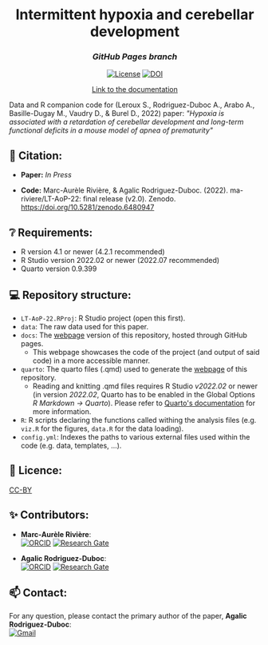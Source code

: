 <div align="center">
 
 <h1>Intermittent hypoxia and cerebellar development</h1>
 <h3><i>GitHub Pages branch</i></h3>

 [![License](https://img.shields.io/badge/license-CCBY-blue.svg)](/LICENSE)
 [![DOI](https://zenodo.org/badge/484983414.svg)](https://zenodo.org/badge/latestdoi/484983414)
 
 <a href = "https://ma-riviere.github.io/LT-AoP-22/">Link to the documentation</a>

</div>

Data and R companion code for (Leroux S., Rodriguez-Duboc A., Arabo A., Basille-Dugay M., Vaudry D., & Burel D., 2022) paper: *"Hypoxia is associated with a retardation of cerebellar development and long-term functional deficits in a mouse model of apnea of prematurity"*

## 📖 Citation:

- **Paper:** *In Press*  

- **Code:** Marc-Aurèle Rivière, & Agalic Rodriguez-Duboc. (2022). ma-riviere/LT-AoP-22: final release (v2.0). Zenodo. https://doi.org/10.5281/zenodo.6480947

## ❔ Requirements:

- R version 4.1 or newer (4.2.1 recommended)
- R Studio version 2022.02 or newer (2022.07 recommended)
- Quarto version 0.9.399

## 💻 Repository structure:

- `LT-AoP-22.RProj`: R Studio project (open this first).
- `data`: The raw data used for this paper.
- `docs`: The [webpage](https://ma-riviere.github.io/LT-AoP-22/) version of this repository, hosted through GitHub pages.
  - This webpage showcases the code of the project (and output of said code) in a more accessible manner.
- `quarto`: The quarto files (.qmd) used to generate the [webpage](https://ma-riviere.github.io/LT-AoP-22/) of this repository.
  - Reading and knitting .qmd files requires R Studio *v2022.02* or newer (in version *2022.02*, Quarto has to be enabled in the Global Options *R Markdown -> Quarto*). Please refer to [Quarto's documentation](https://quarto.org/docs/get-started/) for more information.
- `R`: R scripts declaring the functions called withing the analysis files (e.g. `viz.R` for the figures, `data.R` for the data loading).
- `config.yml`: Indexes the paths to various external files used within the code (e.g. data, templates, ...).

## 📜 Licence:

[CC-BY](LICENSE)

## ✨ Contributors:

- **Marc-Aurèle Rivière**:  
[![ORCID](https://img.shields.io/badge/ORCID-A6CE39?style=flat-square&labelColor=white&logo=orcid&logoColor=A6CE39)][ORCID_MAR]
[![Research Gate](https://img.shields.io/badge/ResearchGate-00CCBB?style=flat-square&labelColor=white&logo=researchgate&logoColor=00CCBB)][RG_MAR]

- **Agalic Rodriguez-Duboc**:  
[![ORCID](https://img.shields.io/badge/ORCID-A6CE39?style=flat-square&labelColor=white&logo=orcid&logoColor=A6CE39)][ORCID_ARD]
[![Research Gate](https://img.shields.io/badge/ResearchGate-00CCBB?style=flat-square&labelColor=white&logo=researchgate&logoColor=00CCBB)][RG_ARD]

## 📫 Contact:

For any question, please contact the primary author of the paper, **Agalic Rodriguez-Duboc**:  
<a href="mailto:agalic.rd@gmail.com?subject=Intermittent%20Hypoxia%20and%20Cerebellar%20Development">![Gmail](https://img.shields.io/badge/Gmail-C71610?style=flat-square&labelColor=white&logo=Gmail&logoColor=C71610)</a>


<!----------------------------------->

[RG_MAR]: https://www.researchgate.net/profile/Marc_Aurele_Riviere2
[ORCID_MAR]: https://orcid.org/0000-0002-5108-3382
[RG_ARD]: https://www.researchgate.net/profile/Agalic-Rodriguez-Duboc
[ORCID_ARD]: https://orcid.org/0000-0002-2084-3780

